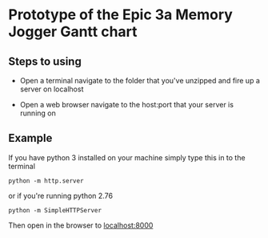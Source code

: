 # Prototype of the Epic 3a Memory Jogger Gantt chart

## Steps to using

* Open a terminal navigate to the folder that you've unzipped and fire up a server on localhost

* Open a web browser navigate to the host:port that your server is running on

## Example

If you have python 3 installed on your machine simply type this in to the terminal

```
python -m http.server
```
or if you're running python 2.76

```
python -m SimpleHTTPServer
```

Then open in the browser to [localhost:8000](http://localhost:8000)

